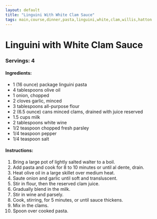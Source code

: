 ```yaml
---
layout: default
title: "Linguini With White Clam Sauce"
tags: main,course,dinner,pasta,linguini,white,clam,willis,hatton
---
```

# Linguini with White Clam Sauce

### Servings: 4

#### Ingredients:
- 1 (16 ounce) package linguini pasta
- 4 tablespoons olive oil
- 1 onion, chopped
- 2 cloves garlic, minced
- 3 tablespoons all-purpose flour
- 2 (6.5 ounce) cans minced clams, drained with juice reserved
- 1.5 cups milk
- 2 tablespoons white wine
- 1/2 teaspoon chopped fresh parsley
- 1/4 teaspoon pepper
- 1/4 teaspoon salt

#### Instructions:
1. Bring a large pot of lightly salted walter to a boil.
2. Add pasta and cook for 8 to 10 minutes or until al dente, drain.
3. Heat olive oil in a large skillet over medium heat.
4. Saute onion and garlic until soft and transluscent.
5. Stir in flour, then the reserved clam juice.
6. Gradually blend in the milk.
7. Stir in wine and parsely.
8. Cook, stirring, for 5 minutes, or until sauce thickens.
9. Mix in the clams.
10. Spoon over cooked pasta.
